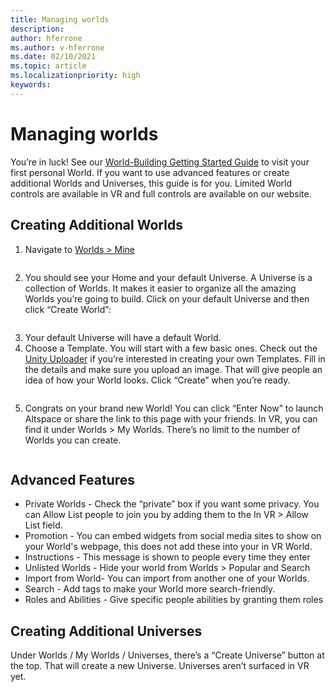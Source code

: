 ```yaml
---
title: Managing worlds
description: 
author: hferrone
ms.author: v-hferrone
ms.date: 02/10/2021
ms.topic: article
ms.localizationpriority: high
keywords: 
---
```


# Managing worlds

You’re in luck! See our [World-Building Getting Started Guide](world-building-getting-started.md) to visit your first personal World. If you want to use advanced features or create additional Worlds and Universes, this guide is for you. Limited World controls are available in VR and full controls are available on our website.

## Creating Additional Worlds

1. Navigate to [Worlds > Mine](https://account.altvr.com/worlds/my)

![]()

2. You should see your Home and your default Universe. A Universe is a collection of Worlds. It makes it easier to organize all the amazing Worlds you’re going to build. Click on your default Universe and then click “Create World”:

![]()

3. Your default Universe will have a default World.
4. Choose a Template. You will start with a few basic ones. Check out the [Unity Uploader](world-building-toolkit-getting-started.md) if you’re interested in creating your own Templates. Fill in the details and make sure you upload an image. That will give people an idea of how your World looks. Click “Create” when you’re ready.

![]()

5. Congrats on your brand new World! You can click “Enter Now” to launch Altspace or share the link to this page with your friends. In VR, you can find it under Worlds > My Worlds. There’s no limit to the number of Worlds you can create.

![]()

## Advanced Features

* Private Worlds - Check the “private” box if you want some privacy. You can Allow List people to join you by adding them to the In VR > Allow List field.
* Promotion - You can embed widgets from social media sites to show on your World's webpage, this does not add these into your in VR World.
* Instructions - This message is shown to people every time they enter
* Unlisted Worlds - Hide your world from Worlds > Popular and Search
* Import from World- You can import from another one of your Worlds.
* Search - Add tags to make your World more search-friendly.
* Roles and Abilities - Give specific people abilities by granting them roles

## Creating Additional Universes

Under Worlds / My Worlds / Universes, there’s a “Create Universe” button at the top. That will create a new Universe. Universes aren’t surfaced in VR yet.